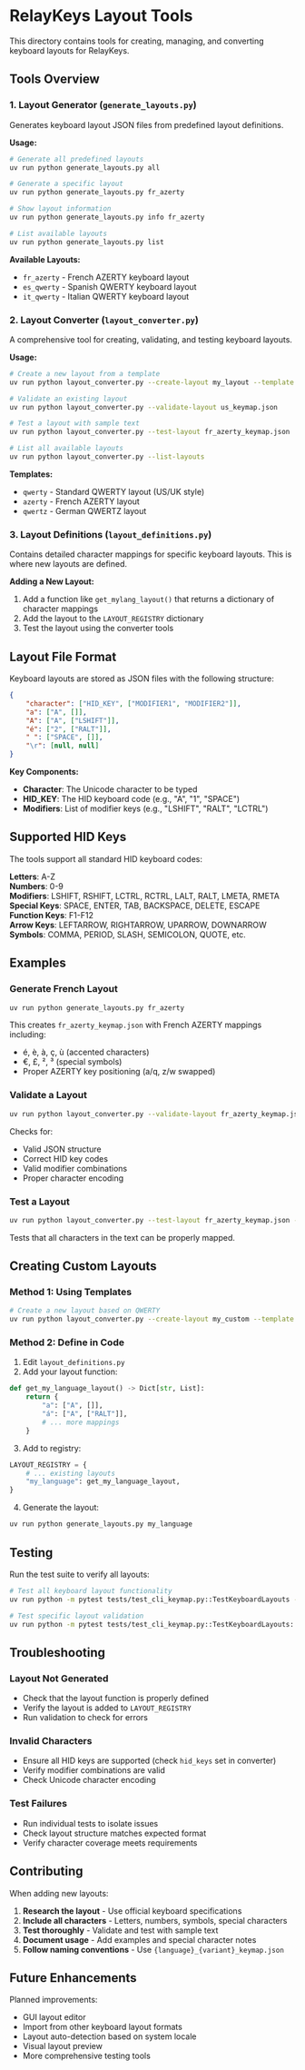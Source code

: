# RelayKeys Layout Tools

This directory contains tools for creating, managing, and converting keyboard layouts for RelayKeys.

## Tools Overview

### 1. Layout Generator (`generate_layouts.py`)

Generates keyboard layout JSON files from predefined layout definitions.

**Usage:**
```bash
# Generate all predefined layouts
uv run python generate_layouts.py all

# Generate a specific layout
uv run python generate_layouts.py fr_azerty

# Show layout information
uv run python generate_layouts.py info fr_azerty

# List available layouts
uv run python generate_layouts.py list
```

**Available Layouts:**
- `fr_azerty` - French AZERTY keyboard layout
- `es_qwerty` - Spanish QWERTY keyboard layout  
- `it_qwerty` - Italian QWERTY keyboard layout

### 2. Layout Converter (`layout_converter.py`)

A comprehensive tool for creating, validating, and testing keyboard layouts.

**Usage:**
```bash
# Create a new layout from a template
uv run python layout_converter.py --create-layout my_layout --template qwerty

# Validate an existing layout
uv run python layout_converter.py --validate-layout us_keymap.json

# Test a layout with sample text
uv run python layout_converter.py --test-layout fr_azerty_keymap.json

# List all available layouts
uv run python layout_converter.py --list-layouts
```

**Templates:**
- `qwerty` - Standard QWERTY layout (US/UK style)
- `azerty` - French AZERTY layout
- `qwertz` - German QWERTZ layout

### 3. Layout Definitions (`layout_definitions.py`)

Contains detailed character mappings for specific keyboard layouts. This is where new layouts are defined.

**Adding a New Layout:**
1. Add a function like `get_mylang_layout()` that returns a dictionary of character mappings
2. Add the layout to the `LAYOUT_REGISTRY` dictionary
3. Test the layout using the converter tools

## Layout File Format

Keyboard layouts are stored as JSON files with the following structure:

```json
{
    "character": ["HID_KEY", ["MODIFIER1", "MODIFIER2"]],
    "a": ["A", []],
    "A": ["A", ["LSHIFT"]],
    "é": ["2", ["RALT"]],
    " ": ["SPACE", []],
    "\r": [null, null]
}
```

**Key Components:**
- **Character**: The Unicode character to be typed
- **HID_KEY**: The HID keyboard code (e.g., "A", "1", "SPACE")
- **Modifiers**: List of modifier keys (e.g., "LSHIFT", "RALT", "LCTRL")

## Supported HID Keys

The tools support all standard HID keyboard codes:

**Letters**: A-Z  
**Numbers**: 0-9  
**Modifiers**: LSHIFT, RSHIFT, LCTRL, RCTRL, LALT, RALT, LMETA, RMETA  
**Special Keys**: SPACE, ENTER, TAB, BACKSPACE, DELETE, ESCAPE  
**Function Keys**: F1-F12  
**Arrow Keys**: LEFTARROW, RIGHTARROW, UPARROW, DOWNARROW  
**Symbols**: COMMA, PERIOD, SLASH, SEMICOLON, QUOTE, etc.

## Examples

### Generate French Layout
```bash
uv run python generate_layouts.py fr_azerty
```

This creates `fr_azerty_keymap.json` with French AZERTY mappings including:
- é, è, à, ç, ù (accented characters)
- €, £, ², ³ (special symbols)
- Proper AZERTY key positioning (a/q, z/w swapped)

### Validate a Layout
```bash
uv run python layout_converter.py --validate-layout fr_azerty_keymap.json
```

Checks for:
- Valid JSON structure
- Correct HID key codes
- Valid modifier combinations
- Proper character encoding

### Test a Layout
```bash
uv run python layout_converter.py --test-layout fr_azerty_keymap.json --test-text "Bonjour! Comment ça va?"
```

Tests that all characters in the text can be properly mapped.

## Creating Custom Layouts

### Method 1: Using Templates
```bash
# Create a new layout based on QWERTY
uv run python layout_converter.py --create-layout my_custom --template qwerty
```

### Method 2: Define in Code
1. Edit `layout_definitions.py`
2. Add your layout function:
```python
def get_my_language_layout() -> Dict[str, List]:
    return {
        "a": ["A", []],
        "á": ["A", ["RALT"]],
        # ... more mappings
    }
```
3. Add to registry:
```python
LAYOUT_REGISTRY = {
    # ... existing layouts
    "my_language": get_my_language_layout,
}
```
4. Generate the layout:
```bash
uv run python generate_layouts.py my_language
```

## Testing

Run the test suite to verify all layouts:

```bash
# Test all keyboard layout functionality
uv run python -m pytest tests/test_cli_keymap.py::TestKeyboardLayouts -v

# Test specific layout validation
uv run python -m pytest tests/test_cli_keymap.py::TestKeyboardLayouts::test_layout_validation -v
```

## Troubleshooting

### Layout Not Generated
- Check that the layout function is properly defined
- Verify the layout is added to `LAYOUT_REGISTRY`
- Run validation to check for errors

### Invalid Characters
- Ensure all HID keys are supported (check `hid_keys` set in converter)
- Verify modifier combinations are valid
- Check Unicode character encoding

### Test Failures
- Run individual tests to isolate issues
- Check layout structure matches expected format
- Verify character coverage meets requirements

## Contributing

When adding new layouts:

1. **Research the layout** - Use official keyboard specifications
2. **Include all characters** - Letters, numbers, symbols, special characters
3. **Test thoroughly** - Validate and test with sample text
4. **Document usage** - Add examples and special character notes
5. **Follow naming conventions** - Use `{language}_{variant}_keymap.json`

## Future Enhancements

Planned improvements:
- GUI layout editor
- Import from other keyboard layout formats
- Layout auto-detection based on system locale
- Visual layout preview
- More comprehensive testing tools
